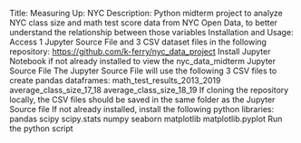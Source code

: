 Title: Measuring Up: NYC
Description: Python midterm project to analyze NYC class size and math test score data from NYC Open Data, to better understand the relationship between those variables 
Installation and Usage: Access 1 Jupyter Source File and 3 CSV dataset files in the following repository: https://github.com/k-ferry/nyc_data_project
  Install Jupyter Notebook if not already installed to view the nyc_data_midterm Jupyter Source File
  The Jupyter Source File will use the following 3 CSV files to create pandas dataframes:
    math_test_results_2013_2019
    average_class_size_17_18
    average_class_size_18_19
  If cloning the repository locally, the CSV files should be saved in the same folder as the Jupyter Source file
  If not already installed, install the following python libraries:
    pandas
    scipy
    scipy.stats
    numpy
    seaborn
    matplotlib
    matplotlib.pyplot
  Run the python script
